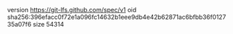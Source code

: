 version https://git-lfs.github.com/spec/v1
oid sha256:396efacc0f72e1a096fc14632b1eee9db4e42b62871ac6bfbb36f012735a07f6
size 54314
